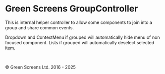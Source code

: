 
# Green Screens GroupController

This is internal helper controller to allow some components to join into a group and share common events.

Dropdown and ContextMenu if grouped will automatically hide menu of non focused component.
Lists if grouped will automatically deselect selected item.

<br>

&copy; Green Screens Ltd. 2016 - 2025
